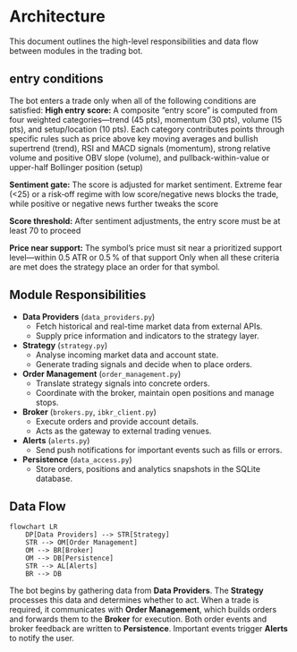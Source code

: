 # Architecture

This document outlines the high-level responsibilities and data flow between modules in the trading bot.

## entry conditions
The bot enters a trade only when all of the following conditions are satisfied:
**High entry score:**
A composite “entry score” is computed from four weighted categories—trend (45 pts), momentum (30 pts), volume (15 pts), and setup/location (10 pts). Each category contributes points through specific rules such as price above key moving averages and bullish supertrend (trend), RSI and MACD signals (momentum), strong relative volume and positive OBV slope (volume), and pullback-within-value or upper-half Bollinger position (setup)

**Sentiment gate:**
The score is adjusted for market sentiment. Extreme fear (<25) or a risk‑off regime with low score/negative news blocks the trade, while positive or negative news further tweaks the score

**Score threshold:**
After sentiment adjustments, the entry score must be at least 70 to proceed

**Price near support:**
The symbol’s price must sit near a prioritized support level—within 0.5 ATR or 0.5 % of that support
Only when all these criteria are met does the strategy place an order for that symbol.

## Module Responsibilities

- **Data Providers** (`data_providers.py`)
  - Fetch historical and real-time market data from external APIs.
  - Supply price information and indicators to the strategy layer.
- **Strategy** (`strategy.py`)
  - Analyse incoming market data and account state.
  - Generate trading signals and decide when to place orders.
- **Order Management** (`order_management.py`)
  - Translate strategy signals into concrete orders.
  - Coordinate with the broker, maintain open positions and manage stops.
- **Broker** (`brokers.py`, `ibkr_client.py`)
  - Execute orders and provide account details.
  - Acts as the gateway to external trading venues.
- **Alerts** (`alerts.py`)
  - Send push notifications for important events such as fills or errors.
- **Persistence** (`data_access.py`)
  - Store orders, positions and analytics snapshots in the SQLite database.

## Data Flow

```mermaid
flowchart LR
    DP[Data Providers] --> STR[Strategy]
    STR --> OM[Order Management]
    OM --> BR[Broker]
    OM --> DB[Persistence]
    STR --> AL[Alerts]
    BR --> DB
```

The bot begins by gathering data from **Data Providers**. The **Strategy** processes this data and determines whether to act. When a trade is required, it communicates with **Order Management**, which builds orders and forwards them to the **Broker** for execution. Both order events and broker feedback are written to **Persistence**. Important events trigger **Alerts** to notify the user.


